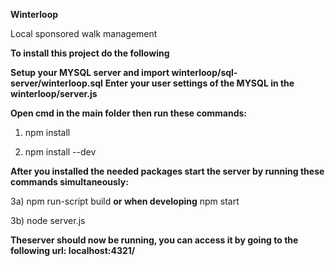 **Winterloop**

Local sponsored walk management

**To install this project do the following**



**Setup your MYSQL server and import winterloop/sql-server/winterloop.sql**
**Enter your user settings of the MYSQL in the winterloop/server.js**


**Open cmd in the main folder then run these commands:**

1) npm install

2) npm install --dev



**After you installed the needed packages start the server by running these commands simultaneously:**

3a) npm run-script build **or when developing** npm start

3b) node server.js


**Theserver should now be running, you can access it by going to the following url: localhost:4321/**
